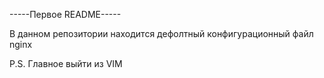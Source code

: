 -----Первое README-----

В данном репозитории находится дефолтный конфигурационный файл nginx

P.S. Главное выйти из VIM
